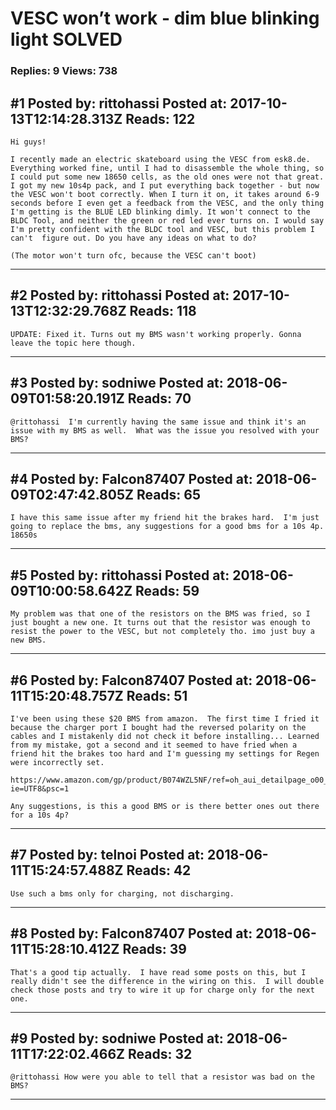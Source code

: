 # VESC won&rsquo;t work - dim blue blinking light SOLVED

### Replies: 9 Views: 738

## \#1 Posted by: rittohassi Posted at: 2017-10-13T12:14:28.313Z Reads: 122

```
Hi guys! 

I recently made an electric skateboard using the VESC from esk8.de. Everything worked fine, until I had to disassemble the whole thing, so I could put some new 18650 cells, as the old ones were not that great. I got my new 10s4p pack, and I put everything back together - but now the VESC won't boot correctly. When I turn it on, it takes around 6-9 seconds before I even get a feedback from the VESC, and the only thing I'm getting is the BLUE LED blinking dimly. It won't connect to the BLDC Tool, and neither the green or red led ever turns on. I would say I'm pretty confident with the BLDC tool and VESC, but this problem I can't  figure out. Do you have any ideas on what to do? 

(The motor won't turn ofc, because the VESC can't boot)
```

---
## \#2 Posted by: rittohassi Posted at: 2017-10-13T12:32:29.768Z Reads: 118

```
UPDATE: Fixed it. Turns out my BMS wasn't working properly. Gonna leave the topic here though.
```

---
## \#3 Posted by: sodniwe Posted at: 2018-06-09T01:58:20.191Z Reads: 70

```
@rittohassi  I'm currently having the same issue and think it's an issue with my BMS as well.  What was the issue you resolved with your BMS?
```

---
## \#4 Posted by: Falcon87407 Posted at: 2018-06-09T02:47:42.805Z Reads: 65

```
I have this same issue after my friend hit the brakes hard.  I'm just going to replace the bms, any suggestions for a good bms for a 10s 4p. 18650s
```

---
## \#5 Posted by: rittohassi Posted at: 2018-06-09T10:00:58.642Z Reads: 59

```
My problem was that one of the resistors on the BMS was fried, so I just bought a new one. It turns out that the resistor was enough to resist the power to the VESC, but not completely tho. imo just buy a new BMS.
```

---
## \#6 Posted by: Falcon87407 Posted at: 2018-06-11T15:20:48.757Z Reads: 51

```
I've been using these $20 BMS from amazon.  The first time I fried it because the charger port I bought had the reversed polarity on the cables and I mistakenly did not check it before installing... Learned from my mistake, got a second and it seemed to have fried when a friend hit the brakes too hard and I'm guessing my settings for Regen were incorrectly set.

https://www.amazon.com/gp/product/B074WZL5NF/ref=oh_aui_detailpage_o00_s00?ie=UTF8&psc=1

Any suggestions, is this a good BMS or is there better ones out there for a 10s 4p?
```

---
## \#7 Posted by: telnoi Posted at: 2018-06-11T15:24:57.488Z Reads: 42

```
Use such a bms only for charging, not discharging.
```

---
## \#8 Posted by: Falcon87407 Posted at: 2018-06-11T15:28:10.412Z Reads: 39

```
That's a good tip actually.  I have read some posts on this, but I really didn't see the difference in the wiring on this.  I will double check those posts and try to wire it up for charge only for the next one.
```

---
## \#9 Posted by: sodniwe Posted at: 2018-06-11T17:22:02.466Z Reads: 32

```
@rittohassi How were you able to tell that a resistor was bad on the BMS?
```

---

